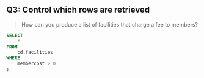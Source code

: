 ## Q3: Control which rows are retrieved

>How can you produce a list of facilities that charge a fee to members? 

```sql
SELECT
    *
FROM
    cd.facilities
WHERE 
    membercost > 0
;